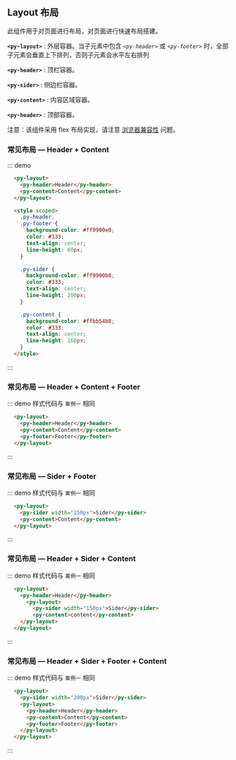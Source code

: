 <style scoped>
.py-header,
.py-footer {
  background-color: #ff9900e0;
  color: #333;
  text-align: center;
  line-height: 60px;
}

.py-sider {
  background-color: #ff9900b8;
  color: #333;
  text-align: center;
  line-height: 200px;
}

.py-content {
  background-color: #ffbb54b8;
  color: #333;
  text-align: center;
  line-height: 160px;
}

</style>
## Layout 布局

此组件用于对页面进行布局，对页面进行快速布局搭建。

**`<py-layout>`** : 外层容器。当子元素中包含 *`<py-header>`* 或 *`<py-footer>`* 时，全部子元素会垂直上下排列，否则子元素会水平左右排列

**`<py-header>`** : 顶栏容器。

**`<py-sider>`** : 侧边栏容器。

**`<py-content>`** : 内容区域容器。

**`<py-header>`** : 顶部容器。

<py-alert type="warning" title="提示" :title-icon="true" :closable="false">
注意：该组件采用 flex 布局实现，请注意  <a data-v-11a02437="" href="https://caniuse.com/#search=flex" target="_blank" title="can i use">浏览器兼容性</a>  问题。
</py-alert>

### 常见布局 — Header + Content

::: demo

```html
  <py-layout>
    <py-header>Header</py-header>
    <py-content>Content</py-content>
  </py-layout> 

  <style scoped>
    .py-header,
    .py-footer {
      background-color: #ff9900e0;
      color: #333;
      text-align: center;
      line-height: 60px;
    }

    .py-sider {
      background-color: #ff9900b8;
      color: #333;
      text-align: center;
      line-height: 200px;
    }

    .py-content {
      background-color: #ffbb54b8;
      color: #333;
      text-align: center;
      line-height: 160px;
    }
  </style>
```

:::

### 常见布局 — Header + Content + Footer

::: demo 样式代码与 `案例一` 相同

```html
  <py-layout>
    <py-header>Header</py-header>
    <py-content>Content</py-content>
    <py-footer>Footer</py-footer>
  </py-layout>
```

:::

### 常见布局 — Sider + Footer

::: demo 样式代码与 `案例一` 相同

```html
  <py-layout>
    <py-sider width="150px">Sider</py-sider>
    <py-content>Content</py-content>
  </py-layout>
```

:::

### 常见布局 — Header + Sider + Content

::: demo 样式代码与 `案例一` 相同

```html
  <py-layout>
    <py-header>Header</py-header>
      <py-layout>
        <py-sider width="150px">Sider</py-sider>
        <py-content>content</py-content>
    </py-layout>
  </py-layout>
```

:::

### 常见布局 — Header + Sider + Footer + Content

::: demo 样式代码与 `案例一` 相同

```html
  <py-layout>
    <py-sider width="200px">Sider</py-sider>
    <py-layout>
      <py-header>Header</py-header>
      <py-content>Content</py-content>
      <py-footer>Footer</py-footer>
    </py-layout>
  </py-layout>
```

:::
